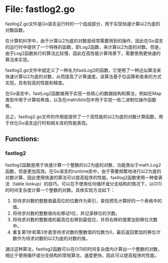 # File: fastlog2.go

fastlog2.go文件是Go语言运行时的一个组成部分，用于实现快速计算以2为底的对数函数。

在计算机科学中，由于计算以2为底的对数是经常需要用到的操作，因此在Go语言的运行时中提供了一个特殊的函数，即Log2函数，来计算以2为底的对数。但是，由于Log2函数执行的算法比较慢，因此在高性能计算场景下，需要使用更快速的算法来实现。

fastlog2.go文件中就定义了一种名为fastLog2的函数，它使用了一种近似算法来快速计算以2为底的对数，从而提高了计算速度。该算法基于位运算和查表的方式实现，具有较高的性能和精度。

在Go语言中，fastLog2函数被用于实现一些核心的数据结构和算法，例如在Map类型中用于计算哈希值，以及在math/bits包中用于实现一些二进制位操作函数等。

总之，fastlog2.go文件的作用是提供了一个高性能的以2为底的对数计算函数，用于优化Go语言运行时和相关库的性能表现。

## Functions:

### fastlog2

fastlog2函数是用于快速计算一个整数的以2为底的对数，功能类似于math.Log2函数，但是更加高效。在Go语言的runtime库中，由于需要频繁地进行以2为底的对数计算，因此使用快速的算法可以提高程序的性能。fastlog2函数使用一种查表法（table lookup）的技巧，可以在不使用任何循环或分支结构的情况下，以O(1)的时间复杂度计算一个整数的对数。具体实现方法如下：

1. 将待求对数的整数值最高位的位置作为索引，查找预先计算好的一个表格中的值。
2. 将待求对数的整数值向右移动1位，并记录移位的次数。
3. 将待求对数的整数值的最高位右移到最低位，并将右移的值累加到移位次数中。
4. 重复第1步和第3步直至待求对数的整数值的位数为0，最后返回累加的移位次数作为待求对数的以2为底的对数的值。

通过这种算法，fastlog2函数可以在O(1)的时间复杂度内计算出一个整数的对数，相比于使用循环或分支结构的常规算法，速度更快，因此可以提高程序的性能。



